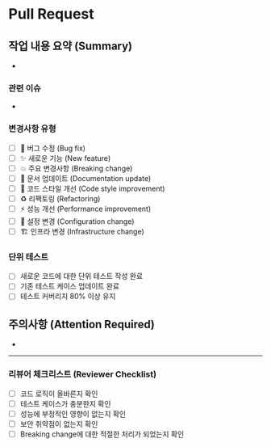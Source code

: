 # Pull Request

## 작업 내용 요약 (Summary)
<!-- 이 PR에서 변경된 내용을 간략하게 설명하세요 -->

-

### 관련 이슈
<!-- 관련된 GitHub 이슈를 연결하세요 (예: Closes #123, Fixes #456) -->

-

### 변경사항 유형
<!-- 해당하는 항목에 x를 표시하세요 -->
- [ ] 🐛 버그 수정 (Bug fix)
- [ ] ✨ 새로운 기능 (New feature)
- [ ] 💥 주요 변경사항 (Breaking change)
- [ ] 📝 문서 업데이트 (Documentation update)
- [ ] 🎨 코드 스타일 개선 (Code style improvement)
- [ ] ♻️ 리팩토링 (Refactoring)
- [ ] ⚡️ 성능 개선 (Performance improvement)
- [ ] 🔧 설정 변경 (Configuration change)
- [ ] 🏗️ 인프라 변경 (Infrastructure change)

### 단위 테스트
- [ ] 새로운 코드에 대한 단위 테스트 작성 완료
- [ ] 기존 테스트 케이스 업데이트 완료
- [ ] 테스트 커버리지 80% 이상 유지

## 주의사항 (Attention Required)
<!-- 리뷰어가 특히 주의 깊게 봐야 할 부분이나 알려야 할 사항 -->

-

---

### 리뷰어 체크리스트 (Reviewer Checklist)
<!-- 리뷰어를 위한 체크리스트 -->
- [ ] 코드 로직이 올바른지 확인
- [ ] 테스트 케이스가 충분한지 확인
- [ ] 성능에 부정적인 영향이 없는지 확인
- [ ] 보안 취약점이 없는지 확인
- [ ] Breaking change에 대한 적절한 처리가 되었는지 확인